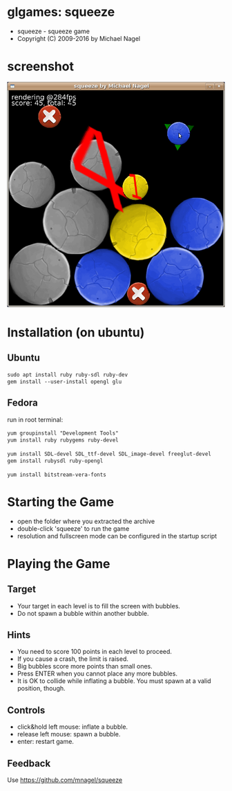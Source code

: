 # glgames: squeeze

* squeeze - squeeze game
* Copyright (C) 2009-2016 by Michael Nagel

# screenshot

![squeeze screenshot](/website/squeeze-screenshot.png?raw=true "squeeze screenshot")

# Installation (on ubuntu)

## Ubuntu

```
sudo apt install ruby ruby-sdl ruby-dev
gem install --user-install opengl glu
```

## Fedora

run in root terminal:

```
yum groupinstall "Development Tools"
yum install ruby rubygems ruby-devel

yum install SDL-devel SDL_ttf-devel SDL_image-devel freeglut-devel
gem install rubysdl ruby-opengl

yum install bitstream-vera-fonts
```

# Starting the Game

* open the folder where you extracted the archive
* double-click 'squeeze' to run the game
* resolution and fullscreen mode can be configured in the startup script

# Playing the Game

## Target

* Your target in each level is to fill the screen with bubbles.
* Do not spawn a bubble within another bubble.

## Hints

* You need to score 100 points in each level to proceed.
* If you cause a crash, the limit is raised.
* Big bubbles score more points than small ones.
* Press ENTER when you cannot place any more bubbles.
* It is OK to collide while inflating a bubble. You must spawn at a valid position, though.

## Controls

* click&hold left mouse: inflate a bubble.
* release left mouse: spawn a bubble.
* enter: restart game.


## Feedback

Use https://github.com/mnagel/squeeze
